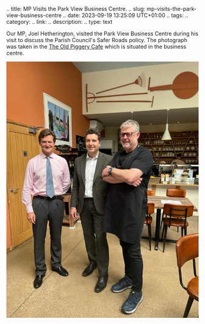 .. title: MP Visits the Park View Business Centre.
.. slug: mp-visits-the-park-view-business-centre
.. date: 2023-09-19 13:25:09 UTC+01:00
.. tags:
.. category:
.. link:
.. description:
.. type: text

Our MP, Joel Hetherington, visited the Park View Business Centre during his visit to discuss the Parish Council's Safer Roads policy. The photograph was taken in the [The Old Piggery Cafe](https://www.parkviewbusinesscentre.co.uk/) which is situated in the business centre.

![simple image1](/regex_pic/ET_Combermere_Visit_1.jpg)
